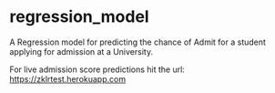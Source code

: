 # regression_model
A Regression model for predicting the chance of Admit for a student applying for admission at a University.

For live admission score predictions hit the url: https://zklrtest.herokuapp.com

